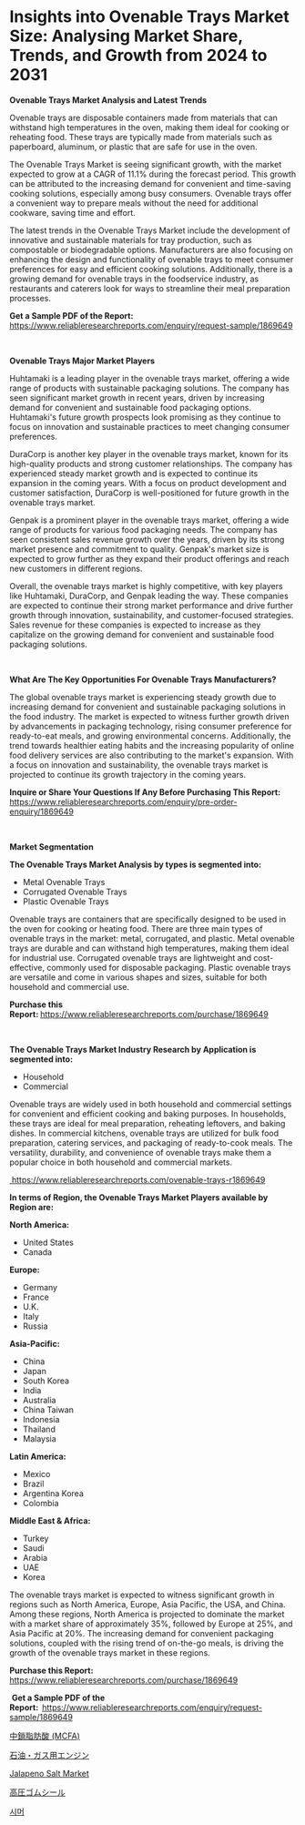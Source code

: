 <p><h1>Insights into Ovenable Trays Market Size: Analysing Market Share, Trends, and Growth from 2024 to 2031</h1></p><p><strong>Ovenable Trays Market Analysis and Latest Trends</strong></p>
<p><p>Ovenable trays are disposable containers made from materials that can withstand high temperatures in the oven, making them ideal for cooking or reheating food. These trays are typically made from materials such as paperboard, aluminum, or plastic that are safe for use in the oven.</p><p>The Ovenable Trays Market is seeing significant growth, with the market expected to grow at a CAGR of 11.1% during the forecast period. This growth can be attributed to the increasing demand for convenient and time-saving cooking solutions, especially among busy consumers. Ovenable trays offer a convenient way to prepare meals without the need for additional cookware, saving time and effort.</p><p>The latest trends in the Ovenable Trays Market include the development of innovative and sustainable materials for tray production, such as compostable or biodegradable options. Manufacturers are also focusing on enhancing the design and functionality of ovenable trays to meet consumer preferences for easy and efficient cooking solutions. Additionally, there is a growing demand for ovenable trays in the foodservice industry, as restaurants and caterers look for ways to streamline their meal preparation processes.</p></p>
<p><strong>Get a Sample PDF of the Report:&nbsp;</strong> <a href="https://www.reliableresearchreports.com/enquiry/request-sample/1869649">https://www.reliableresearchreports.com/enquiry/request-sample/1869649</a></p>
<p>&nbsp;</p>
<p><strong>Ovenable Trays Major Market Players</strong></p>
<p><p>Huhtamaki is a leading player in the ovenable trays market, offering a wide range of products with sustainable packaging solutions. The company has seen significant market growth in recent years, driven by increasing demand for convenient and sustainable food packaging options. Huhtamaki's future growth prospects look promising as they continue to focus on innovation and sustainable practices to meet changing consumer preferences.</p><p>DuraCorp is another key player in the ovenable trays market, known for its high-quality products and strong customer relationships. The company has experienced steady market growth and is expected to continue its expansion in the coming years. With a focus on product development and customer satisfaction, DuraCorp is well-positioned for future growth in the ovenable trays market.</p><p>Genpak is a prominent player in the ovenable trays market, offering a wide range of products for various food packaging needs. The company has seen consistent sales revenue growth over the years, driven by its strong market presence and commitment to quality. Genpak's market size is expected to grow further as they expand their product offerings and reach new customers in different regions.</p><p>Overall, the ovenable trays market is highly competitive, with key players like Huhtamaki, DuraCorp, and Genpak leading the way. These companies are expected to continue their strong market performance and drive further growth through innovation, sustainability, and customer-focused strategies. Sales revenue for these companies is expected to increase as they capitalize on the growing demand for convenient and sustainable food packaging solutions.</p></p>
<p>&nbsp;</p>
<p><strong>What Are The Key Opportunities For Ovenable Trays Manufacturers?</strong></p>
<p><p>The global ovenable trays market is experiencing steady growth due to increasing demand for convenient and sustainable packaging solutions in the food industry. The market is expected to witness further growth driven by advancements in packaging technology, rising consumer preference for ready-to-eat meals, and growing environmental concerns. Additionally, the trend towards healthier eating habits and the increasing popularity of online food delivery services are also contributing to the market's expansion. With a focus on innovation and sustainability, the ovenable trays market is projected to continue its growth trajectory in the coming years.</p></p>
<p><strong>Inquire or Share Your Questions If Any Before Purchasing This Report:</strong> <a href="https://www.reliableresearchreports.com/enquiry/pre-order-enquiry/1869649">https://www.reliableresearchreports.com/enquiry/pre-order-enquiry/1869649</a></p>
<p>&nbsp;</p>
<p><strong>Market Segmentation</strong></p>
<p><strong>The Ovenable Trays Market Analysis by types is segmented into:</strong></p>
<p><ul><li>Metal Ovenable Trays</li><li>Corrugated Ovenable Trays</li><li>Plastic Ovenable Trays</li></ul></p>
<p><p>Ovenable trays are containers that are specifically designed to be used in the oven for cooking or heating food. There are three main types of ovenable trays in the market: metal, corrugated, and plastic. Metal ovenable trays are durable and can withstand high temperatures, making them ideal for industrial use. Corrugated ovenable trays are lightweight and cost-effective, commonly used for disposable packaging. Plastic ovenable trays are versatile and come in various shapes and sizes, suitable for both household and commercial use.</p></p>
<p><strong>Purchase this Report:&nbsp;</strong><a href="https://www.reliableresearchreports.com/purchase/1869649">https://www.reliableresearchreports.com/purchase/1869649</a></p>
<p>&nbsp;</p>
<p><strong>The Ovenable Trays Market Industry Research by Application is segmented into:</strong></p>
<p><ul><li>Household</li><li>Commercial</li></ul></p>
<p><p>Ovenable trays are widely used in both household and commercial settings for convenient and efficient cooking and baking purposes. In households, these trays are ideal for meal preparation, reheating leftovers, and baking dishes. In commercial kitchens, ovenable trays are utilized for bulk food preparation, catering services, and packaging of ready-to-cook meals. The versatility, durability, and convenience of ovenable trays make them a popular choice in both household and commercial markets.</p></p>
<p><a href="https://www.reliableresearchreports.com/ovenable-trays-r1869649">&nbsp;https://www.reliableresearchreports.com/ovenable-trays-r1869649</a></p>
<p><strong>In terms of Region, the Ovenable Trays Market Players available by Region are:</strong></p>
<p>
    <p> <strong> North America: </strong>
        <ul>
            <li>United States</li>
            <li>Canada</li>
        </ul>
        </p> 
    <p> <strong> Europe: </strong>
        <ul>
            <li>Germany</li>
            <li>France</li>
            <li>U.K.</li>
            <li>Italy</li>
            <li>Russia</li>
        </ul>
        </p> 
    <p> <strong> Asia-Pacific: </strong>
        <ul>
            <li>China</li>
            <li>Japan</li>
            <li>South Korea</li>
            <li>India</li>
            <li>Australia</li>
            <li>China Taiwan</li>
            <li>Indonesia</li>
            <li>Thailand</li>
            <li>Malaysia</li>
        </ul>
        </p> 
    <p> <strong> Latin America: </strong>
        <ul>
            <li>Mexico</li>
            <li>Brazil</li>
            <li>Argentina Korea</li>
            <li>Colombia</li>
        </ul>
        </p> 
    <p> <strong> Middle East & Africa: </strong>
        <ul>
            <li>Turkey</li>
            <li>Saudi</li>
            <li>Arabia</li>
            <li>UAE</li>
            <li>Korea</li>
        </ul>
    </p>
    </p>
<p><p>The ovenable trays market is expected to witness significant growth in regions such as North America, Europe, Asia Pacific, the USA, and China. Among these regions, North America is projected to dominate the market with a market share of approximately 35%, followed by Europe at 25%, and Asia Pacific at 20%. The increasing demand for convenient packaging solutions, coupled with the rising trend of on-the-go meals, is driving the growth of the ovenable trays market in these regions.</p></p>
<p><strong>Purchase this Report: </strong><a href="https://www.reliableresearchreports.com/purchase/1869649">https://www.reliableresearchreports.com/purchase/1869649</a></p>
<p>&nbsp;<strong>Get a Sample PDF of the Report:&nbsp;&nbsp;</strong><a href="https://www.reliableresearchreports.com/enquiry/request-sample/1869649">https://www.reliableresearchreports.com/enquiry/request-sample/1869649</a></p>
<p><strong></strong></p>
<p><p><a href="https://medium.com/@jarrellroob/2024%E5%B9%B4%E3%81%8B%E3%82%892031%E5%B9%B4%E3%81%BE%E3%81%A7%E3%81%AE%E9%96%93%E3%81%AB-%E3%81%AEcagr%E3%81%A7%E6%8B%A1%E5%A4%A7%E3%81%99%E3%82%8B%E4%B8%AD%E9%8E%96%E8%84%82%E8%82%AA%E9%85%B8-mcfas-%E5%B8%82%E5%A0%B4%E3%81%AE%E8%A6%8F%E6%A8%A1%E3%81%AB%E9%96%A2%E3%81%99%E3%82%8B%E6%B4%9E%E5%AF%9F-a92327256286">中鎖脂肪酸 (MCFA)</a></p><p><a href="https://github.com/klon646/Market-Research-Report-List-1/blob/main/8828693143940.md">石油・ガス用エンジン</a></p><p><a href="https://github.com/edytherolanlouisejk1miz0wig/Market-Research-Report-List-3/blob/main/jalapeno-salt-market.md">Jalapeno Salt Market</a></p><p><a href="https://github.com/Alenaieme/Market-Research-Report-List-1/blob/main/3879730143941.md">高圧ゴムシール</a></p><p><a href="https://github.com/mduzzalmduzzal601/Market-Research-Report-List-1/blob/main/9427148151705.md">시머</a></p></p>